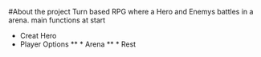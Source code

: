 #About the project
Turn based RPG  where a Hero and Enemys battles in a arena.
main functions at start
* Creat Hero
* Player Options
** * Arena
** *  Rest
